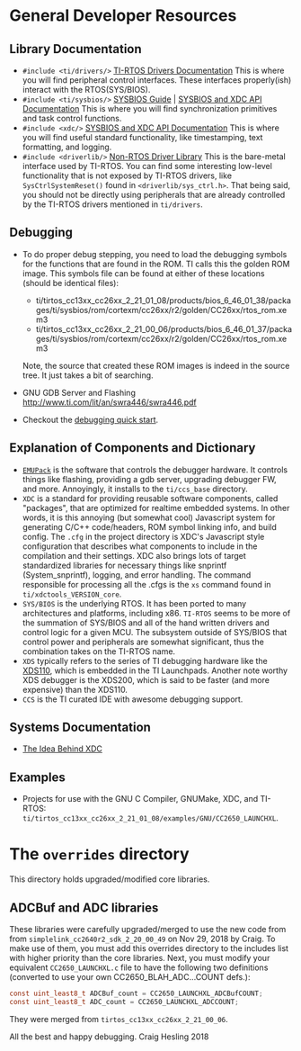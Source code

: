 # General Developer Resources

## Library Documentation
* `#include <ti/drivers/>` [TI-RTOS Drivers Documentation][TIRTOSDriversDoc]
  This is where you will find peripheral control interfaces.
  These interfaces properly(ish) interact with the RTOS(SYS/BIOS).
* `#include <ti/sysbios/>` [SYSBIOS Guide][SYSBIOSGuideDoc] | [SYSBIOS and XDC API Documentation][SYSBIOSandXDCDoc]
  This is where you will find synchronization primitives and task control functions.
* `#include <xdc/>` [SYSBIOS and XDC API Documentation][SYSBIOSandXDCDoc]
  This is where you will find useful standard functionality, like timestamping,
  text formatting, and logging.
* `#include <driverlib/>` [Non-RTOS Driver Library][CC26XXWareDoc]
  This is the bare-metal interface used by TI-RTOS. You can find some
  interesting low-level functionality that is not exposed by TI-RTOS drivers,
  like `SysCtrlSystemReset()` found in `<driverlib/sys_ctrl.h>`.
  That being said, you should not be directly using peripherals that are
  already controlled by the TI-RTOS drivers mentioned in `ti/drivers`.

## Debugging
* To do proper debug stepping, you need to load the debugging symbols for the
  functions that are found in the ROM. TI calls this the golden ROM image.
  This symbols file can be found at either of these locations
  (should be identical files):
  - ti/tirtos_cc13xx_cc26xx_2_21_01_08/products/bios_6_46_01_38/packages/ti/sysbios/rom/cortexm/cc26xx/r2/golden/CC26xx/rtos_rom.xem3
  - ti/tirtos_cc13xx_cc26xx_2_21_00_06/products/bios_6_46_01_37/packages/ti/sysbios/rom/cortexm/cc26xx/r2/golden/CC26xx/rtos_rom.xem3

  Note, the source that created these ROM images is indeed in the source tree.
  It just takes a bit of searching.
* GNU GDB Server and Flashing http://www.ti.com/lit/an/swra446/swra446.pdf
* Checkout the [debugging quick start][DebuggingQuickStart].

## Explanation of Components and Dictionary
* [`EMUPack`][EMUPackDownload] is the software that controls the debugger
  hardware. It controls things like flashing, providing a gdb server,
  upgrading debugger FW, and more.
  Annoyingly, it installs to the `ti/ccs_base` directory.
* `XDC` is a standard for providing reusable software components,
  called "packages", that are optimized for realtime embedded systems.
  In other words, it is this annoying (but somewhat cool) Javascript system
  for generating C/C++ code/headers, ROM symbol linking info, and build config.
  The `.cfg` in the project directory is XDC's Javascript style configuration
  that describes what components to include in the compilation and their
  settings.
  XDC also brings lots of target standardized libraries for necessary things
  like snprintf (System_snprintf), logging, and error handling.
  The command responsible for processing all the .cfgs is the `xs` command
  found in `ti/xdctools_VERSION_core`.
* `SYS/BIOS` is the underlying RTOS. It has been ported to many architectures
  and platforms, including x86. `TI-RTOS` seems to be more of the summation of SYS/BIOS and
  all of the hand written drivers and control logic for a given MCU.
  The subsystem outside of SYS/BIOS that control power and peripherals are
  somewhat significant, thus the combination takes on the TI-RTOS name.
* `XDS` typically refers to the series of TI debugging hardware like the [XDS110][XDS110DebugProbeManual], which is embedded in the TI Launchpads.
  Another note worthy XDS debugger is the XDS200, which is said to be faster
  (and more expensive) than the XDS110.
* `CCS` is the TI curated IDE with awesome debugging support.

## Systems Documentation
* [The Idea Behind XDC](http://rtsc.eclipse.org/mediawiki-tip/images/1/12/XDCtools_Getting_Started_Guide.pdf)

## Examples
* Projects for use with the GNU C Compiler, GNUMake, XDC, and TI-RTOS:
  `ti/tirtos_cc13xx_cc26xx_2_21_01_08/examples/GNU/CC2650_LAUNCHXL`.

# The `overrides` directory
This directory holds upgraded/modified core libraries.

## ADCBuf and ADC libraries
These libraries were carefully upgraded/merged to use the new code from from `simplelink_cc2640r2_sdk_2_20_00_49` on Nov 29, 2018 by Craig.
To make use of them, you must add this overrides directory to the includes list with higher priority than the core libraries. Next, you must modify your equivalent `CC2650_LAUNCHXL.c` file to have the following two definitions (converted to use your own CC2650_BLAH_ADC...COUNT defs.):
```C
const uint_least8_t ADCBuf_count = CC2650_LAUNCHXL_ADCBufCOUNT;
const uint_least8_t ADC_count = CC2650_LAUNCHXL_ADCCOUNT;
```
They were merged from `tirtos_cc13xx_cc26xx_2_21_00_06`.


[TIRTOSDriversDoc]: http://software-dl.ti.com/dsps/dsps_public_sw/sdo_sb/targetcontent/tirtos/2_21_01_08/exports/tirtos_full_2_21_01_08/products/tidrivers_full_2_21_01_01/docs/doxygen/html/index.html
[SYSBIOSGuideDoc]: http://www.ti.com/lit/pdf/spruex3
[SYSBIOSandXDCDoc]: http://software-dl.ti.com/dsps/dsps_public_sw/sdo_sb/targetcontent/bios/sysbios/6_42_01_20/exports/bios_6_42_01_20/docs/cdoc/
[CC26XXWareDoc]: http://software-dl.ti.com/dsps/dsps_public_sw/sdo_sb/targetcontent/tirtos/2_21_01_08/exports/tirtos_full_2_21_01_08/products/cc26xxware_2_24_03_17272/doc/driverlib/index.html

[EMUPackDownload]: http://processors.wiki.ti.com/index.php/XDS_Emulation_Software_Package
[DebuggingQuickStart]: http://dev.ti.com/tirex/content/simplelink_cc13x0_sdk_1_30_00_06/docs/ti154stack/ti154stack-sdg/ti154stack-sdg/debugging/general-debugging.html
[XDS110DebugProbeManual]: http://www.ti.com/lit/ug/sprui94/sprui94.pdf


All the best and happy debugging.
Craig Hesling 2018